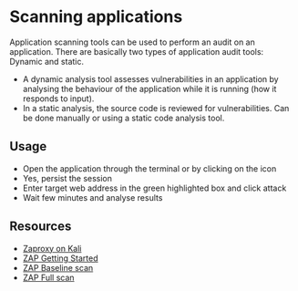 # Scanning applications

Application scanning tools can be used to perform an audit on an application. There are basically two types of
application audit tools: Dynamic and static.

* A dynamic analysis tool assesses vulnerabilities in an application by analysing the behaviour of the application
while it is running (how it responds to input).
* In a static analysis, the source code is reviewed for vulnerabilities. Can be done manually or using
a static code analysis tool.

## Usage

* Open the application through the terminal or by clicking on the icon
* Yes, persist the session
* Enter target web address in the green highlighted box and click attack
* Wait few minutes and analyse results

## Resources

* [Zaproxy on Kali](https://www.kali.org/tools/zaproxy/)
* [ZAP Getting Started](https://www.zaproxy.org/getting-started/)
* [ZAP Baseline scan](https://www.zaproxy.org/docs/docker/baseline-scan/)
* [ZAP Full scan](https://www.zaproxy.org/docs/docker/full-scan/)
